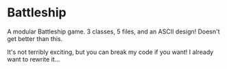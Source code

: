 # Battleship
A modular Battleship game. 3 classes, 5 files, and an ASCII design! Doesn't get better than this.

It's not terribly exciting, but you can break my code if you want! I already want to rewrite it...
